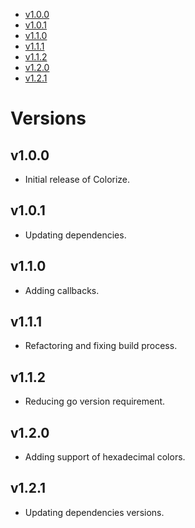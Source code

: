 -   [v1.0.0](#v100)
-   [v1.0.1](#v101)
-   [v1.1.0](#v110)
-   [v1.1.1](#v111)
-   [v1.1.2](#v112)
-   [v1.2.0](#v120)
-   [v1.2.1](#v121)

<!-- NEW RELEASE NOTES ENTRY -->

# Versions

## v1.0.0

-   Initial release of Colorize.

## v1.0.1

-   Updating dependencies.

## v1.1.0

-   Adding callbacks.

## v1.1.1

-   Refactoring and fixing build process.

## v1.1.2

-   Reducing go version requirement.

## v1.2.0

-   Adding support of hexadecimal colors.

## v1.2.1

-   Updating dependencies versions.
